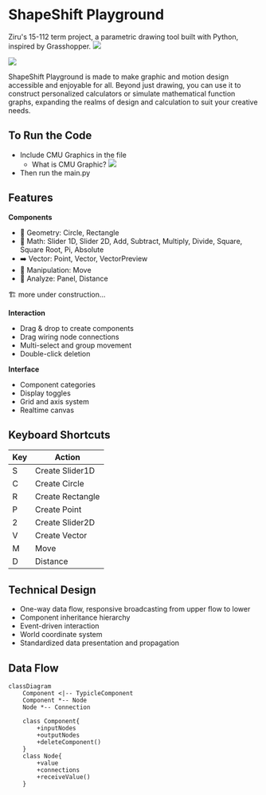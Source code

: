 # ShapeShift Playground
 Ziru's 15-112 term project, a parametric drawing tool built with Python, inspired by Grasshopper.
![](https://youtu.be/oNAjPMg67CY?feature=shared)

![](https://pic.imgdb.cn/item/6752789bd0e0a243d4de759e.jpg)



ShapeShift Playground is made to make graphic and motion design accessible and enjoyable for all. Beyond just drawing, you can use it to construct personalized calculators or simulate mathematical function graphs, expanding the realms of design and calculation to suit your creative needs.


## To Run the Code
- Include CMU Graphics in the file
    - What is CMU Graphic? ![](https://academy.cs.cmu.edu/desktop)
- Then run the main.py

## Features

**Components**
- 🔷 Geometry: Circle, Rectangle
- 🔢 Math: Slider 1D, Slider 2D, Add, Subtract, Multiply, Divide, Square, Square Root, Pi, Absolute
- ➡️ Vector: Point, Vector, VectorPreview
- 🔄 Manipulation: Move
- 🧐 Analyze: Panel, Distance

🏗 more under construction...

**Interaction**
- Drag & drop to create components
- Drag wiring node connections
- Multi-select and group movement
- Double-click deletion

**Interface**
- Component categories
- Display toggles
- Grid and axis system
- Realtime canvas

## Keyboard Shortcuts
| Key | Action                  |
|-----|-------------------------|
| S   | Create Slider1D         |
| C   | Create Circle           |
| R   | Create Rectangle        |
| P   | Create Point            |
| 2   | Create Slider2D         |
| V   | Create Vector           |
| M   | Move                    |
| D   | Distance                |


## Technical Design
- One-way data flow, responsive broadcasting from upper flow to lower
- Component inheritance hierarchy
- Event-driven interaction
- World coordinate system
- Standardized data presentation and propagation

## Data Flow
```mermaid
classDiagram
    Component <|-- TypicleComponent
    Component *-- Node
    Node *-- Connection
    
    class Component{
        +inputNodes
        +outputNodes
        +deleteComponent()
    }
    class Node{
        +value
        +connections
        +receiveValue()
    }
```
